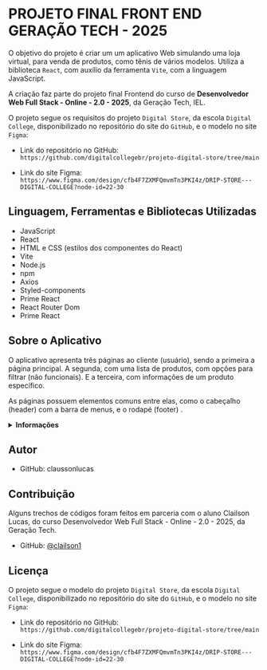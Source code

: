 # PROJETO FINAL FRONT END GERAÇÃO TECH - 2025

O objetivo do projeto é criar um um aplicativo Web simulando uma loja virtual, para venda de produtos, como tênis de vários modelos. Utiliza a biblioteca `React`, com auxílio da ferramenta `Vite`, com a linguagem JavaScript.

A criação faz parte do projeto final Frontend do curso de **Desenvolvedor Web Full Stack - Online - 2.0 - 2025**, da Geração Tech, IEL.

O projeto segue os requisitos do projeto `Digital Store`, da escola `Digital College`, disponibilizado no repositório do site do `GitHub`, e o modelo no site `Figma`:

- Link do repositório no GitHub:
```https://github.com/digitalcollegebr/projeto-digital-store/tree/main```

- Link do site Figma:
```https://www.figma.com/design/cfb4F7ZXMFQmvmTn3PKI4z/DRIP-STORE---DIGITAL-COLLEGE?node-id=22-30```

## Linguagem, Ferramentas e Bibliotecas Utilizadas
- JavaScript
- React
- HTML e CSS (estilos dos componentes do React)
- Vite
- Node.js
- npm
- Axios
- Styled-components
- Prime React
- React Router Dom
- Prime React 

## Sobre o Aplicativo

O aplicativo apresenta três páginas ao cliente (usuário), sendo a primeira a página principal. A segunda, com uma lista de produtos, com opções para filtrar (não funcionais). E a terceira, com informações de um produto específico.

As páginas possuem elementos comuns entre elas, como o cabeçalho (header) com a barra de menus, e o rodapé (footer) .

<details>
  <summary><strong>Informações</strong></summary>

## Estrutura de pastas

A estrutura de pastas segue o modelo de organização recomendado pelo projeto `Digital Store`, acrescentando algumas pastas e arquivos, que são necessários para o funcionamento do aplicativo.

- Os arquivos `.gitignore`, `eslint.config.js`, `package-lock.json`, `package.json`, `vite.config.js`, são para o funcionamento do aplicativo, e instalados quando a framework `Vite` é instalado.

- O `index.html` é o arquivo principal, que vai receber todos os componentes criados. O `TODO.txt` contém lembretes utilizados para criação do projeto.
A pasta `src` contém os arquivos `main.jsx`, que substitui o elemento que tem o ID 'root' no `index.html`, pelo componente `App.jsx`, e o `App.jsx`, é responsável pelas rotas do site. Além dos arquivos CSS de cada um.

- Na pasta `src`, também estão as principais pastas do projeto, como a pasta `components`, com os arquivos dos componentes React. A pasta `pages` armazena os arquivos relacionados às páginas do site. A pasta `service` tem o arquivo `index.js`, que serve para importar o `Axios`, que ajuda a montar o URL para o recebimento de dados das requisições do banco de dados de teste. Na pasta `styles` contém os arquivos CSS para estilos dos componentes. A pasta `assets` possui arquivos de imagen com extensão `.svg`.

A estrutura de pastas segue o modelo de organização recomendado pelo projeto `Digital Store`, acrescentando algumas pastas e arquivos, que são necessários para o funcionamento do aplicativo. 

- Os arquivos `.gitignore`, `eslint.config.js`, `package-lock.json`, `package.json`, `vite.config.js`, são para o funcionamento do aplicativo, e instalados quando a framework `Vite` é instalado. 

- O `index.html` é o arquivo principal, que vai receber todos os componentes criados. O `TODO.txt` contém lembretes utilizados para criação do projeto. 
A pasta `src` contém os arquivos `main.jsx`, que substitui o elemento que tem o ID 'root' no `index.html`, pelo componente `App.jsx`, e o `App.jsx`, é responsável pelas rotas do site. Além dos arquivos CSS de cada um.

- Na pasta `src`, também estão as principais pastas do projeto, como a pasta `components`, com os arquivos dos componentes React. A pasta `pages` armazena os arquivos relacionados às páginas do site. Na pasta `styles` contém os arquivos CSS para estilos dos componentes. A pasta `assets` possui arquivos de imagen com extensão `.svg`.

- A pasta `data` possui os arquivos utilizados como um banco de dados para teste, para verificar se o aplicativo que serve como Front End consegue receber dados entregues por um servidor (que não está no escopo do projeto).

- A `public` é a pasta onde se encontram as imagens usadas para os produtos da loja fictícia.
E na pasta `doc` estão as imagens usadas nesse `README.md`.

<details>
  <summary><strong>Estrutura</strong></summary>

```
|--- doc/
|--- public/
|--- src/
|--- |--- assets/
|--- |--- components/
|          |--- BarSearch.jsx
|          |--- BotoesConta.jsx
|          |--- BotoesContaMobile.jsx
|          |--- BuyBox.jsx
|          |--- FilterGroup.jsx
|          |--- Footer.jsx
|          |--- Form.jsx
|          |--- Gallery.jsx
|          |--- Header.jsx
|          |--- HeaderFull.jsx
|          |--- HeaderMobile.jsx
|          |--- Information.jsx
|          |--- Logo.jsx
|          |--- Lupa.jsx
|          |--- MenuBar.jsx
|          |--- ProductCard.jsx
|          |--- ProductListing.jsx
|          |--- ProductOptions.jsx
|          |--- Section.jsx
|--- |--- data/
|          |--- dataFilter.json
|          |--- dataFooter.json
|          |--- dataGallery.json
|          |--- dataProduct.json
|          |--- dataProductListing.json
|          |--- dataProductView.json
|          |--- dataSection.json
|--- |--- pages/
|          |--- HomePage.jsx
|          |--- Layout.jsx
|          |--- NotFound.jsx
|          |--- ProductListingPage.jsx
|          |--- ProductView.jsx
|--- |--- service/
|          |--- index.js
|--- |--- styles/
|          |--- barSearch.css
|          |--- botoesConta.css
|          |--- botoesContaMobile.css
|          |--- buyBox.css
|          |--- filterGroup.css
|          |--- footer.css
|          |--- gallery.css
|          |--- Hearder.css
|          |--- hearderMobile.css
|          |--- homePage.css
|          |--- logo.css
|          |--- modalMenuMobile.css
|          |--- productCard.css
|          |--- productListing.css
|          |--- productListingPage.css
|          |--- productOptions.css
|          |--- ProductViewPage.css
|--- |--- App.css
|--- |--- App.jsx
|--- |--- index.css
|--- |--- main.js
|--- .gitignore
|--- README.md
|--- TODO.txt
|--- eslint.config.js
|--- App.js
|--- index.html
|--- package-lock.json
|--- package.json
|--- vite.config.js
```
</details>

## Páginas

<details>
  <summary><strong>Informações</strong></summary>

### 1 - Página Principal

<details>
  <summary><strong>Sobre</strong></summary>

- A página principal (Home Page) contém o cabeçalho (header) com a logo da loja fictícia, barra de pesquisa, botões para entrar como usuário (Login) e cadastro, e a barra de menus para as outras páginas. 

- Na seção principal, mostra uma galeria de imagens de produtos, uma seção com vários produtos, e no final um rodapé (footer) com informações da loja.

- Página Inicial - Parte 1
 
![homepage](./doc/homepage-p1.png)

- Página Inicial - Parte 2

![homepage](./doc/homepage-p2.png)

- Página Inicial - Parte 3

![homepage](./doc/homepage-p3.png)

- Página Inicial - Parte 4

![homepage](./doc/homepage-p4.png)

- Página Inicial - Parte 5

![homepage](./doc/homepage-p5.png)

</details>

### 2 - Página da Lista de Produtos

<details>
  <summary><strong>Sobre</strong></summary>

- A segunda página mostra uma lista de produtos, com opções para filtrar (não funcionais).

- Página de Produtos - Parte 1
  
![produtos](./doc/produtos-p1.png)

- Página de Produtos - Parte 2
  
![produtos](./doc/produtos-p2.png)

</details>

### 3 - Página de um Produto Específico

<details>
  <summary><strong>Sobre</strong></summary>

A terceira página contém informações de um produto específico.

- Página Product - Parte 1
  
![produtos](./doc/product-p1.png)

- Página Product - Parte 2
  
![produtos](./doc/product-p2.png)

- Página Product - Parte 3
  
![produtos](./doc/product-p3.png)

</details>

</details>

</details>

## Autor

- GitHub: claussonlucas

## Contribuição

Alguns trechos de códigos foram feitos em parceria com o aluno Clailson Lucas, do curso Desenvolvedor Web Full Stack - Online - 2.0 - 2025, da Geração Tech.
- GitHub: [@clailson1](https://github.com/clailson1)

## Licença

O projeto segue o modelo do projeto `Digital Store`, da escola `Digital College`, disponibilizado no repositório do site do `GitHub`, e o modelo no site `Figma`:

- Link do repositório no GitHub: ```https://github.com/digitalcollegebr/projeto-digital-store/tree/main```

- Link do site Figma: ```https://www.figma.com/design/cfb4F7ZXMFQmvmTn3PKI4z/DRIP-STORE---DIGITAL-COLLEGE?node-id=22-30```
